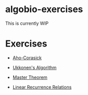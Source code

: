 # algobio-exercises

This is currently WIP



# Exercises

- [Aho-Corasick](https://elizabeth-flx.github.io/algobio-exercises/aho-corasick)
- [Ukkonen's Algorithm](https://elizabeth-flx.github.io/algobio-exercises/ukkonen)

- [Master Theorem](https://elizabeth-flx.github.io/algobio-exercises/master-theorem)
- [Linear Recurrence Relations](https://elizabeth-flx.github.io/algobio-exercises/linear-recurrence)




